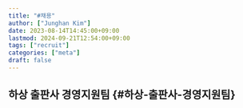 ```yaml
---
title: "#채용"
author: ["Junghan Kim"]
date: 2023-08-14T14:45:00+09:00
lastmod: 2024-09-21T12:54:00+09:00
tags: ["recruit"]
categories: ["meta"]
draft: false
---
```


## 하상 출판사 경영지원팀 {#하상-출판사-경영지원팀}
